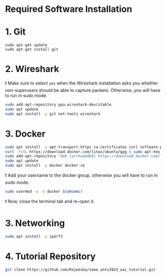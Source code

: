 # Required Software Installation

# 1. Git
```shell
sudo apt-get update
sudo apt-get install git
```


# 2. Wireshark

:exclamation: Make sure to select `yes` when the Wireshark installation asks you whether non-superusers should be able to capture packets.
Otherwise, you will have to run in sudo mode.

```bash
sudo add-apt-repository ppa:wireshark-dev/stable
sudo apt update
sudo apt install -y git net-tools wireshark
```

# 3. Docker

```bash
sudo apt install -y apt-transport-https ca-certificates curl software-properties-common
curl -fsSL https://download.docker.com/linux/ubuntu/gpg | sudo apt-key add -
sudo add-apt-repository "deb [arch=amd64] https://download.docker.com/linux/ubuntu  $(lsb_release -cs)  stable"
sudo apt update
sudo apt install -y docker docker-ce
```

:exclamation: Add your username to the docker group, otherwise you will have to run in sudo mode. 

```bash
sudo usermod -a -G docker $(whoami)
```

:exclamation: Now, close the terminal tab and re-open it.

# 3. Networking
```bash
sudo apt install -y iperf3
```
# 4. Tutorial Repository
```bash
git clone https://github.com/RajeevGa/ieee_ants2024_oai_tutorial.git
```
